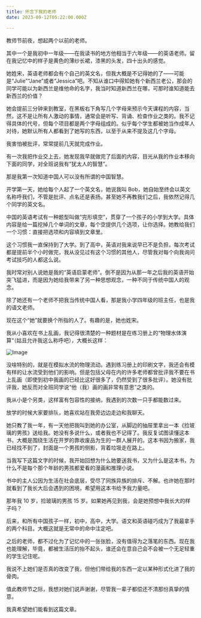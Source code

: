 ```yaml
---
title: 怀念下我的老师
date: 2023-09-12T05:22:00.000Z

---
```



教师节前夜，想起两个以前的老师。

其中一个是我初中一年级——在我读书的地方他相当于六年级——的英语老师。留在我记忆中的样子是黄色的薄纱长裙，漆黑的头发，四十出头的感觉。

她姓宋，英语老师都会有个自己的英文名，但我大概是不记得她的了——可能是“Julie”“Jane”或者“Jessica”吧。不知从谁口中得知她有个新西兰老公，那会的同学可能以为新西兰是维他命的名字，我当时知道新西兰在哪，可那时谁知道能去新西兰的价值？

她会提前三分钟来到教室，在黑板右下角写几个字母来预示今天课程的内容，当然，这不是让所有人激动的事情，通常会是听写、背诵、检查作业之类的。我不记得具体的代号，但每个项目都是两个字母组成的。似乎每个学生都被她当作成年人对待，她默认所有人都看到了她写的东西，以至于从来不提及这几个字母。

我害怕被批评，常常提前几天就完成作业。

有一次我把作业交上去，她发现我早就做完了后面的内容，目光从我的作业本移向下面的同学，对全班说我有“犹太人的智慧”。

那是我第一次知道中国人可以没有所谓的中国智慧。

开学第一天，她给每个人起了一个英文名，她说我叫 Bob，她自始至终会以英文名称呼我们，不管是批评、点名还是表扬。甚至她不再教我们之后，我依然记得几个同学的英文名。

中国的英语考试有一种题型叫做“完形填空”，贯穿了一个孩子的小学到大学。具体内容是给一篇挖掉几个单词的文章，每个空提供几个选项，让你选择。她教给我们一个习惯：直接把选项和内容填到文章里。

这个习惯我一直保持到了大学。到了高中，英语对我来说早已不是负担，每次考试都是提前半个小时做完，我从没见过有这个习惯的其他人，尽管我对每个向我询问考试技巧的人都这么说。

我时常对别人说她是我的“英语启蒙老师”。倒不是因为从那一年之后我的英语开始突飞猛进，而是因为她给我带来了另一种思想观念，一种不同于传统中国人的观念。

除了她还有一个老师不把我当传统中国人看，那是我小学四年级的班主任，也是我的语文老师。

现在这个“她”就要换个所指的人了。有趣的是，她也姓宋。

我从小喜欢在书上乱画，我记得很清楚的一种题材是在练习册上的“物理水体演算“（姑且允许我这么称呼吧），大概长这样：

![Image](https://prod-files-secure.s3.us-west-2.amazonaws.com/4eed8d0c-48f7-4215-be40-7d7c2c312228/40005b59-43d9-4a62-997c-5f572b3e6fa1/Screenshot_2023-09-10_at_09.55.18.png?X-Amz-Algorithm=AWS4-HMAC-SHA256&X-Amz-Content-Sha256=UNSIGNED-PAYLOAD&X-Amz-Credential=AKIAT73L2G45HZZMZUHI%2F20231122%2Fus-west-2%2Fs3%2Faws4_request&X-Amz-Date=20231122T142008Z&X-Amz-Expires=3600&X-Amz-Signature=824ec0f92371e8a8f8dc8740541ff9f7e780a6e8e45ce64dab8d13aa4711e78d&X-Amz-SignedHeaders=host&x-id=GetObject)

没啥特别的，就是在模拟水流的物理流动。遇到练习册上的印刷文字，我还会有模有样的让水流受到他们的影响。但是包括父母在内的许多老师都曾批评我不要在书上乱画（即使到初中我画的已经比这好很多了，仍然受到了很多批评）。她没有批评我，她反而对全班同学说“他（我）画的画非常有意思”之类的。

我从小是个另类，这样富有包容性的接纳，我遇到的次数一只手都能数过来。

放学的时候大家要排队，她喜欢站在我旁边边走边和我聊天。

她只教了我一年，有一天他把我叫到她的办公室，从脚边的抽屉里拿出一本《捡玻璃的男孩》送给我。她没有多说什么，或者我也不记得了。我反复试图读懂这本书，大概是围绕生活在开罗的靠收废品为生的一群人展开的。这本书因为搬家，我已经找不到了，封面是一个男孩的侧影，背着垃圾走在路上。

当我写下这篇文字的时候，我开始回想为什么她要送我书，又为什么是这本书，为什么不是每个那个年龄的男孩都爱看的漫画和推理小说。

书中的主人公因为生活在社会底层，受尽了同族异族的排斥、不解。也许她在那时就看到了我长大后会遇到的困境，希望用这本书给予我力量吧。

那年我 10 岁，捡玻璃的男孩 15 岁。如果她再见到我，会是她预想中我长大的样子吗？

后来，和所有中国孩子一样，初中，高中，大学。语文和英语碰巧成为了我最拿手的两个科目。大概这就是无常中的命中注定吧。

之后的老师，都不过化为了记忆中的一张张脸，没有值得为之落笔的东西。现在我也能理解，毕竟，都被生活压的抬不起头，谁还会在意自己会不会被一个无足轻重的学生记住呢。

我说不上她们是否真的改变了我，但他们带给我的东西一定以某种形式化进了我的骨肉。

值此教师节之际，我想对她们说声谢谢，尽管我一辈子都偿还不清那份真挚的情意。

我真希望她们能看到这篇文章。


